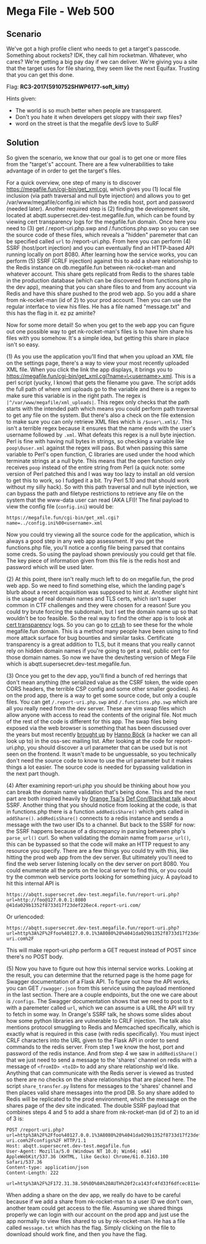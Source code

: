 Mega File - Web 500
===================

## Scenario ##
We've got a high profile client who needs to get a target's passcode. Something about rockets? IDK, they call him rocketman. Whatever, who cares? We're getting a big pay day if we can deliver. We're giving you a site that the target uses for file sharing, they seem like the next Equifax. Trusting that you can get this done.

Flag: **RC3-2017{5910752SHWP6177-soft_kitty}**

Hints given:
* The world is so much better when people are transparent.
* Don't you hate it when developers get sloppy with their swp files?
* word on the street is that the megafile devS love to SuRF

## Solution ##
So given the scenario, we know that our goal is to get one or more files from the "target's" account. There are a few vulnerabilities to take advantage of in order to get the target's files.

For a quick overview, one step of many is to discover https://megafile.fun/cgi-bin/get_xml.cgi, which gives you (1) local file inclusion (via path traversal and null byte injection) and allows you to get /var/www/megafile/config.ini which has the redis host, port and password (needed later). Another required step is (2) finding the development site, located at abqtt.supersecret.dev-test.megafile.fun, which can be found by viewing cert transparency logs for the megafile.fun domain. Once here you need to (3) get /.report-uri.php.swp and /.functions.php.swp so you can see the source code of these files, which reveals a "hidden" paremeter that can be specified called `url` to /report-uri.php. From here you can perform (4) SSRF (host/port injection) and you can eventually find an HTTP-based API running locally on port 8080. After learning how the service works, you can perform (5) SSRF (CRLF injection) against this to add a share relationship to the Redis instance on db.megafile.fun between nk-rocket-man and whatever account. This share gets replicatd from Redis to the shares table in the production database (which can be discovered from functions.php in the dev app), meaning that you can share files to and from any account via Redis and have this share pushed to the prod web app. So you add a share from nk-rocket-man (id of 2) to your prod account. Then you can use the regular interface to view his files. He has a file named "message.txt" and this has the flag in it. ez pz amirite?

Now for some more detail! So when you get to the web app you can figure out one possible way to get nk-rocket-man's files is to have him share his files with you somehow. It's a simple idea, but getting this share in place isn't so easy.

(1) As you use the application you'll find that when you upload an XML file on the settings page, there's a way to view your most recently uploaded XML file. When you click the link the app displays, it brings you to [https://megafile.fun/cgi-bin/get_xml.cgi?name=\<username\>.xml](https://megafile.fun/cgi-bin/get_xml.cgi?name=<username>.xml). This is a perl script (yucky, I know) that gets the filename you gave. The script adds the full path of where xml uploads go to the variable and there is a regex to make sure this variable is in the right path. The regex is `|^/var/www/megafile/xml_uploads|`. This regex only checks that the path starts with the intended path which means you could perform path traversal to get any file on the system. But there's also a check on the file extension to make sure you can only retrieve XML files which is `/$user\.xml$/`. This isn't a terrible regex because it ensures that the name ends with the user's username followed by `.xml`. What defeats this regex is a null byte injection. Perl is fine with having null bytes in strings, so checking a variable like `poop\0user.xml` against the regex will pass. But when passing this same variable to Perl's open function, C libraries are used under the hood which terminate strings at a null byte. This means that the open function only receives `poop` instead of the entire string from Perl (a quick note: some version of Perl patched this and I was way too lazy to install an old version to get this to work, so I fudged it a bit. Try Perl 5.10 and that should work without my silly hack). So with this path traversal and null byte injection, we can bypass the path and filetype restrictions to retrieve any file on the system that the www-data user can read (AKA LFI)! The final payload to view the config file (`config.ini`) would be:

```http
https://megafile.fun/cgi-bin/get_xml.cgi?name=../config.ini%00<username>.xml
```

Now you could try viewing all the source code for the application, which is always a good step in any web app assessment. If you get the functions.php file, you'll notice a config file being parsed that contains some creds. So using the payload shown previously you could get that file. The key piece of information given from this file is the redis host and password which will be used later.

(2) At this point, there isn't really much left to do on megafile.fun, the prod web app. So we need to find something else, which the landing page's blurb about a recent acquisition was supposed to hint at. Another slight hint is the usage of real domain names and TLS certs, which isn't super common in CTF challenges and they were chosen for a reason! Sure you could try brute forcing the subdomain, but I set the domain name up so that wouldn't be too feasible. So the real way to find the other app is to look at [cert transparency](https://www.certificate-transparency.org/) logs. So you can go to [crt.sh](https://crt.sh/?q=%25megafile.fun) to see these for the whole megafile.fun domain. This is a method many people have been using to find more attack surface for bug bounties and similar tasks. Certificate transparency is a great addition to TLS, but it means that you really cannot rely on hidden domain names if you're going to get a real, public cert for those domain names. So now we have the dev/testing version of Mega File which is abqtt.supersecret.dev-test.megafile.fun.

(3) Once you get to the dev app, you'll find a bunch of red herrings that don't mean anything (the serialized value as the CSRF token, the wide open CORS headers, the terrible CSP config and some other smaller goodies). As on the prod app, there is a way to get some source code, but only a couple files. You can get `/.report-uri.php.swp` and `/.functions.php.swp` which are all you really need from the dev server. These are vim swap files which allow anyone with access to read the contents of the original file. Not much of the rest of the code is different for this app. The swap files being exposed via the web browser is something that has been discussed over the years but most recently [brought up](http://seclists.org/oss-sec/2017/q4/145) by [Hanno Böck](https://blog.hboeck.de/) (a hacker we can all look up to) in the oss-sec mailing list. After looking at the code for report-uri.php, you should discover a url parameter that can be used but is not seen on the frontend. It wasn't made to be unguessable, so you technically don't need the source code to know to use the url parameter but it makes things a lot easier. The source code is needed for bypassing validation in the next part though.

(4) After examining report-uri.php you should be thinking about how you can break the domain name validation that's being done. This and the next part are both inspired heavily by [Orange Tsai's](http://blog.orange.tw/) [Def Con/Blackhat talk](https://www.blackhat.com/docs/us-17/thursday/us-17-Tsai-A-New-Era-Of-SSRF-Exploiting-URL-Parser-In-Trending-Programming-Languages.pdf) about SSRF. Another thing that you should notice from looking at the code, is that in functions.php there is a function `addRedisShare()` which gets called in `addShare()`. `addRedisShare()` connects to a redis instance and sends a message with the two user IDs to a channel. But back to the SSRF for now: the SSRF happens because of a discrepancy in parsing between php's `parse_url()` curl. So when validating the domain name from `parse_url()`, this can be bypassed so that the code will make an HTTP request to any resource you specify. There are a few things you could try with this, like hitting the prod web app from the dev server. But ultimately you'll need to find the web server listening locally on the dev server on port 8080. You could enumerate all the ports on the local server to find this, or you could try the common web service ports looking for something juicy. A payload to hit this internal API is 

```http
https://abqtt.supersecret.dev-test.megafile.fun/report-uri.php?url=http://foo@127.0.0.1:8080 @41da029b1352f8733d17f23def226ec4.report-uri.com/
```

Or urlencoded:

```http
https://abqtt.supersecret.dev-test.megafile.fun/report-uri.php?url=http%3A%2F%2Ffoo%40127.0.0.1%3A8080%20%4041da029b1352f8733d17f23def226ec4.report-uri.com%2F
```

This will make report-uri.php perform a GET request instead of POST since there's no POST body.

(5) Now you have to figure out how this internal service works. Looking at the result, you can determine that the returned page is the home page for Swagger documentation of a Flask API. To figure out how the API works, you can GET `/swagger.json` from this service using the payload mentioned in the last section. There are a couple endpoints, but the one we care about is `/configs`. The Swagger documentation shows that we need to post to it with a paremeter called `url`, which we can assume is a URL the API will try to fetch in some way. In Orange's SSRF talk, he shows some slides about how some python libraries are vulnerable to CRLF injection. The talk also mentions protocol smuggling to Redis and Memcached specifically, which is exactly what is required in this case (with redis specifically). You must inject CRLF characters into the URL given to the Flask API in order to send commands to the redis server. From step 1 we know the host, port and password of the redis instance. And from step 4 we saw in `addRedisShare()` that we just need to send a message to the 'shares' channel on redis with a message of `<fromID> <toID>` to add any share relationship we'd like. Anything that can communicate with the Redis server is viewed as trusted so there are no checks on the share relationships that are placed here. The script `share_transfer.py` listens for messages to the 'shares' channel and then places valid share messages into the prod DB. So any share added to Redis will be replicated to the prod environment, which the message on the shares page of the dev site indicated. The double SSRF payload that combines steps 4 and 5 to add a share from nk-rocket-man (id of 2) to an id of 3 is:

```http
POST /report-uri.php?url=http%3A%2F%2Ffoo%40127.0.0.1%3A8080%20%4041da029b1352f8733d17f23def226ec4.report-uri.com%2Fconfigs%2F HTTP/1.1
Host: abqtt.supersecret.dev-test.megafile.fun
User-Agent: Mozilla/5.0 (Windows NT 10.0; Win64; x64) AppleWebKit/537.36 (KHTML, like Gecko) Chrome/61.0.3163.100 Safari/537.36
Content-type: application/json
Content-Length: 222

url=http%3A%2F%2F172.31.38.50%0D%0A%20AUTH%20f2ca143fc4fd33f6dfcec811e4d19f3cb017a8b904535195037b970e401d0ce2fa40320b9169bafb38f08c5db216803a2f267f0f243b17c65bd48fae92dc3609%0D%0A%20publish%20shares%20%222%203%22%0D%0A%20%3A6379
```

When adding a share on the dev app, we really do have to be careful because if we add a share from nk-rocket-man to a user ID we don't own, another team could get access to the file. Assuming we shared things properly we can login with our account on the prod app and just use the app normally to view files shared to us by nk-rocket-man. He has a file called `message.txt` which has the flag. Simply clicking on the file to download should work fine, and then you have the flag.
